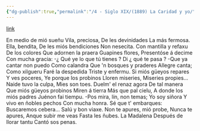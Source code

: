 ```yaml
---
{"dg-publish":true,"permalink":"/4 - Siglo XIX/(1889) La Caridad y yo/","tags":["#Siglo_19","central","a1889","Perfecto_Fernández_Usatorre","escrito","Oviedo","poema"]}
---
```


[link](https://asturies.com/cavedaynava/lacaridadyyo.txt)

En medio de mió sueñu
Vila, preciosa,
De les devinidades
La más fermosa.
Ella, bendita,
De les miós bendiciones
Non nesecita.
Con mantilla y refaxu
 De los colores
 Que adornen la praera
 Guapines flores,
 Presentóse á decime
 Con mucha gracia:
 -¿ Qué ye lo que tú tienes ?
 Di ¿ qué te pasa ?
 -Que ya cantar non puedo
 Como calandra
 Que 'n bosques y praderes
 Allegre canta;
 Como xilgueru
 Faré la despedida
 Triste y enfermu.
Si miós güeyos repares
Y ves poceres,
Ye porque los probinos
Lloren miseries,
Miseries propies...
Naide tuvo la culpa,
Mies son toes.
Duelm' el renaz agora
De tal manera
Que miós güeyos probinos
Miren á tierra
Más que pal cielu,
A donde los miós padres
Juénon fai tiempu.
-Pos mira, lín, non temas;
Yo soy siñora
Y vivo en ñobles pechos
Con mucha honra.
Sé que t' embarques:
Buscaremos cebera...
SaIú y bon viaxe.
Non te apures, mió probe,
Nunca te apures,
Anque subir me veas
Fasta les ñubes.
La Madalena
Después de llorar tantu
Cantó sos penas.